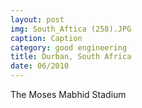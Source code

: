 ```yaml
---
layout: post
img: South_Aftica (258).JPG
caption: Caption
category: good engineering
title: Durban, South Africa
date: 06/2010
---
```


The Moses Mabhid Stadium 

